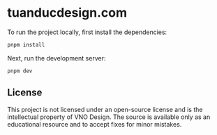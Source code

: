 # tuanducdesign.com

To run the project locally, first install the dependencies:

```bash
pnpm install
```

Next, run the development server:

```bash
pnpm dev
```

## License

This project is not licensed under an open-source license and is the intellectual property of VNO Design. The source is available only as an educational resource and to accept fixes for minor mistakes.
